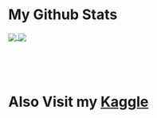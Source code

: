 <h1> My Github Stats </h1>

<div>
<a href="https://github.com/emnopal">
  <img align="center" src="https://github-readme-stats.vercel.app/api?username=emnopal&count_private=true&show_icons=true&theme=radical" />
</a>
<a href="https://github.com/emnopal">
  <img align="center" src="https://github-readme-stats.vercel.app/api/top-langs/?username=emnopal&layout=compact&hide=visual%20basic%20.net,pascal,matlab,m&langs_count=8&theme=radical" />
</a>
</div>

<br><br><br>

<div>
<h1>Also Visit my <b><a href="https://kaggle.com">Kaggle</a></b></h1>
</div>




